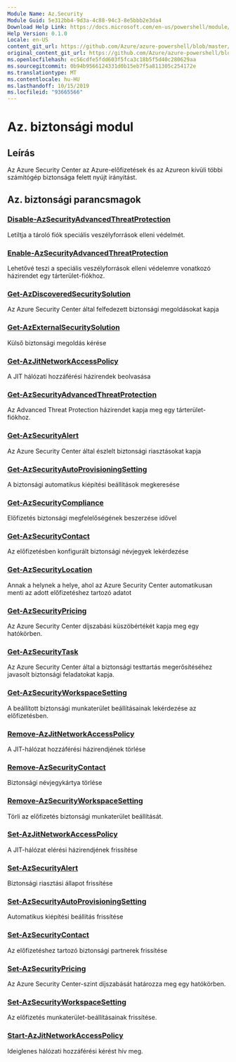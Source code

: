 ```yaml
---
Module Name: Az.Security
Module Guid: 5e312bb4-9d3a-4c88-94c3-8e5bbb2e3da4
Download Help Link: https://docs.microsoft.com/en-us/powershell/module/az.security
Help Version: 0.1.0
Locale: en-US
content_git_url: https://github.com/Azure/azure-powershell/blob/master/src/Security/Security/help/Az.Security.md
original_content_git_url: https://github.com/Azure/azure-powershell/blob/master/src/Security/Security/help/Az.Security.md
ms.openlocfilehash: ec56cdfe5fdd603f5fca3c18b5f5d40c280629aa
ms.sourcegitcommit: 0b94b9566124331d0b15eb7f5a811305c254172e
ms.translationtype: MT
ms.contentlocale: hu-HU
ms.lasthandoff: 10/15/2019
ms.locfileid: "93665566"
---
```

# Az. biztonsági modul
## Leírás
Az Azure Security Center az Azure-előfizetések és az Azureon kívüli többi számítógép biztonsága felett nyújt irányítást.

## Az. biztonsági parancsmagok
### [Disable-AzSecurityAdvancedThreatProtection](Disable-AzSecurityAdvancedThreatProtection.md)
Letiltja a tároló fiók speciális veszélyforrások elleni védelmét.

### [Enable-AzSecurityAdvancedThreatProtection](Enable-AzSecurityAdvancedThreatProtection.md)
Lehetővé teszi a speciális veszélyforrások elleni védelemre vonatkozó házirendet egy tárterület-fiókhoz.

### [Get-AzDiscoveredSecuritySolution](Get-AzDiscoveredSecuritySolution.md)
Az Azure Security Center által felfedezett biztonsági megoldásokat kapja

### [Get-AzExternalSecuritySolution](Get-AzExternalSecuritySolution.md)
Külső biztonsági megoldás kérése 

### [Get-AzJitNetworkAccessPolicy](Get-AzJitNetworkAccessPolicy.md)
A JIT hálózati hozzáférési házirendek beolvasása

### [Get-AzSecurityAdvancedThreatProtection](Get-AzSecurityAdvancedThreatProtection.md)
Az Advanced Threat Protection házirendet kapja meg egy tárterület-fiókhoz.

### [Get-AzSecurityAlert](Get-AzSecurityAlert.md)
Az Azure Security Center által észlelt biztonsági riasztásokat kapja

### [Get-AzSecurityAutoProvisioningSetting](Get-AzSecurityAutoProvisioningSetting.md)
A biztonsági automatikus kiépítési beállítások megkeresése

### [Get-AzSecurityCompliance](Get-AzSecurityCompliance.md)
Előfizetés biztonsági megfelelőségének beszerzése idővel

### [Get-AzSecurityContact](Get-AzSecurityContact.md)
Az előfizetésben konfigurált biztonsági névjegyek lekérdezése

### [Get-AzSecurityLocation](Get-AzSecurityLocation.md)
Annak a helynek a helye, ahol az Azure Security Center automatikusan menti az adott előfizetéshez tartozó adatot

### [Get-AzSecurityPricing](Get-AzSecurityPricing.md)
Az Azure Security Center díjszabási küszöbértékét kapja meg egy hatókörben.

### [Get-AzSecurityTask](Get-AzSecurityTask.md)
Az Azure Security Center által a biztonsági testtartás megerősítéséhez javasolt biztonsági feladatokat kapja.

### [Get-AzSecurityWorkspaceSetting](Get-AzSecurityWorkspaceSetting.md)
A beállított biztonsági munkaterület beállításainak lekérdezése az előfizetésben.

### [Remove-AzJitNetworkAccessPolicy](Remove-AzJitNetworkAccessPolicy.md)
A JIT-hálózat hozzáférési házirendjének törlése

### [Remove-AzSecurityContact](Remove-AzSecurityContact.md)
Biztonsági névjegykártya törlése

### [Remove-AzSecurityWorkspaceSetting](Remove-AzSecurityWorkspaceSetting.md)
Törli az előfizetés biztonsági munkaterület beállítását.

### [Set-AzJitNetworkAccessPolicy](Set-AzJitNetworkAccessPolicy.md)
A JIT-hálózat elérési házirendjének frissítése

### [Set-AzSecurityAlert](Set-AzSecurityAlert.md)
Biztonsági riasztási állapot frissítése

### [Set-AzSecurityAutoProvisioningSetting](Set-AzSecurityAutoProvisioningSetting.md)
Automatikus kiépítési beállítás frissítése

### [Set-AzSecurityContact](Set-AzSecurityContact.md)
Az előfizetéshez tartozó biztonsági partnerek frissítése

### [Set-AzSecurityPricing](Set-AzSecurityPricing.md)
Az Azure Security Center-szint díjszabását határozza meg egy hatókörben.

### [Set-AzSecurityWorkspaceSetting](Set-AzSecurityWorkspaceSetting.md)
Az előfizetés munkaterület-beállításainak frissítése.

### [Start-AzJitNetworkAccessPolicy](Start-AzJitNetworkAccessPolicy.md)
Ideiglenes hálózati hozzáférési kérést hív meg.

